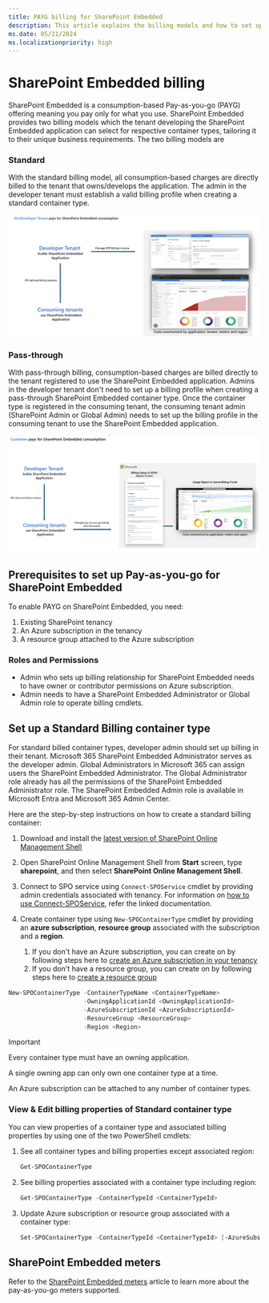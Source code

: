 ```yaml
---
title: PAYG billing for SharePoint Embedded
description: This article explains the billing models and how to set up PAYG billing.
ms.date: 05/21/2024
ms.localizationpriority: high
---
```


# SharePoint Embedded billing

SharePoint Embedded is a consumption-based Pay-as-you-go (PAYG) offering meaning you pay only for what you use. SharePoint Embedded provides two billing models which the tenant developing the SharePoint Embedded application can select for respective container types, tailoring it to their unique business requirements. The two billing models are

### Standard

With the standard billing model, all consumption-based charges are directly billed to the tenant that owns/develops the application. The admin in the developer tenant  must establish a valid billing profile when creating a standard container type.

![Standard](../../../images/1bill521.png)

### Pass-through

With pass-through billing, consumption-based charges are billed directly to the tenant registered to use the SharePoint Embedded application. Admins in the developer tenant don't need to set up a billing profile when creating a pass-through SharePoint Embedded container type. Once the container type is registered in the consuming tenant, the consuming tenant admin (SharePoint Admin or Global Admin) needs to set up the billing profile in the consuming tenant to use the SharePoint Embedded application.

![Pass Through](../../../images/2bill521.png)

## Prerequisites to set up Pay-as-you-go for SharePoint Embedded

To enable PAYG on SharePoint Embedded, you need:

1. Existing SharePoint tenancy
1. An Azure subscription in the tenancy
1. A resource group attached to the Azure subscription

### Roles and Permissions

- Admin who sets up billing relationship for SharePoint Embedded needs to have owner or contributor permissions on Azure subscription.
- Admin needs to have a SharePoint Embedded Administrator or Global Admin role to operate billing cmdlets.

## Set up a Standard Billing container type

For standard billed container types, developer admin should set up billing in their tenant. Microsoft 365 SharePoint Embedded Administrator serves as the developer admin. Global Administrators in Microsoft 365 can assign users the SharePoint Embedded Administrator. The Global Administrator role already has all the permissions of the SharePoint Embedded Administrator role. The SharePoint Embedded Admin role is available in Microsoft Entra and Microsoft 365 Admin Center.

Here are the step-by-step instructions on how to create a standard billing container:

1. Download and install the [latest version of SharePoint Online Management Shell](https://www.microsoft.com/download/details.aspx?id=35588)
1. Open SharePoint Online Management Shell from **Start** screen, type **sharepoint**, and then select **SharePoint Online Management Shell**.
1. Connect to SPO service using `Connect-SPOService` cmdlet by providing admin credentials associated with tenancy. For information on [how to use Connect-SPOService](/powershell/module/sharepoint-online/connect-sposervice), refer the linked documentation.
1. Create container type using `New-SPOContainerType` cmdlet by providing an **azure subscription**, **resource group** associated with the subscription and a **region**.

    1. If you don't have an Azure subscription, you can create on by following steps here to [create an Azure subscription in your tenancy](/azure/cloud-adoption-framework/ready/azure-best-practices/initial-subscriptions)
    1. If you don't have a resource group, you can create on by following steps here to [create a resource group](/azure/azure-resource-manager/management/manage-resource-groups-portal)

```powershell
New-SPOContainerType -ContainerTypeName <ContainerTypeName>
                     -OwningApplicationId <OwningApplicationId>
                     -AzureSubscriptionId <AzureSubscriptionId>
                     -ResourceGroup <ResourceGroup>
                     -Region <Region>
```

> [!IMPORTANT]
> Every container type must have an owning application.
>
> A single owning app can only own one container type at a time.
>
> An Azure subscription can be attached to any number of container types.

### View & Edit billing properties of Standard container type

You can view properties of a container type and associated billing properties by using one of the two PowerShell cmdlets:

1. See all container types and billing properties except associated region:

    ```powershell
    Get-SPOContainerType
    ```

1. See billing properties associated with a container type including region:

    ```powershell
    Get-SPOContainerType -ContainerTypeId <ContainerTypeId>
    ```

1. Update Azure subscription or resource group associated with a container type:

    ```powershell
    Set-SPOContainerType -ContainerTypeId <ContainerTypeId> [-AzureSubscriptionId <AzureSubscriptionId>] [-ResourceGroup <ResourceGroup>]
    ```

## SharePoint Embedded meters

Refer to the [SharePoint Embedded meters](meters.md) article to learn more about the pay-as-you-go meters supported.
